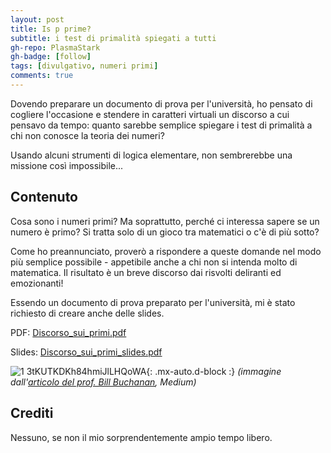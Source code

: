 ```yaml
---
layout: post
title: Is p prime?
subtitle: i test di primalità spiegati a tutti
gh-repo: PlasmaStark
gh-badge: [follow]
tags: [divulgativo, numeri primi]
comments: true
---
```


Dovendo preparare un documento di prova per l'università, ho pensato di cogliere l'occasione e stendere in caratteri virtuali un discorso 
a cui pensavo da tempo: quanto sarebbe semplice spiegare i test di primalità a chi non conosce la teoria dei numeri? 

Usando alcuni strumenti di logica elementare, non sembrerebbe una missione così impossibile...

## Contenuto

Cosa sono i numeri primi? Ma soprattutto, perché ci interessa sapere se un numero è primo? Si tratta solo di un gioco tra matematici o c'è di più sotto?

Come ho preannunciato, proverò a rispondere a queste domande nel modo più semplice possibile - appetibile anche a chi non si intenda
molto di matematica. Il risultato è un breve discorso dai risvolti deliranti ed emozionanti!

Essendo un documento di prova preparato per l'università, mi è stato richiesto di creare anche delle slides.

PDF: [Discorso_sui_primi.pdf](https://github.com/PlasmaStark/plasmastark.github.io/files/6364525/Discorso.sui.primi.pdf)

Slides: [Discorso_sui_primi_slides.pdf](https://github.com/PlasmaStark/plasmastark.github.io/files/6364534/Discorso_sui_primi_slides.pdf)

![1 3tKUTKDKh84hmiJlLHQoWA](https://user-images.githubusercontent.com/64229723/115857445-fe306480-a42d-11eb-93fa-e45ca597a4c8.jpeg){: .mx-auto.d-block :}
*(immagine dall'[articolo del prof. Bill Buchanan](https://medium.com/asecuritysite-when-bob-met-alice/so-how-many-bits-does-the-prime-number-have-e5dbbdf568ea), Medium)*

## Crediti

Nessuno, se non il mio sorprendentemente ampio tempo libero.
